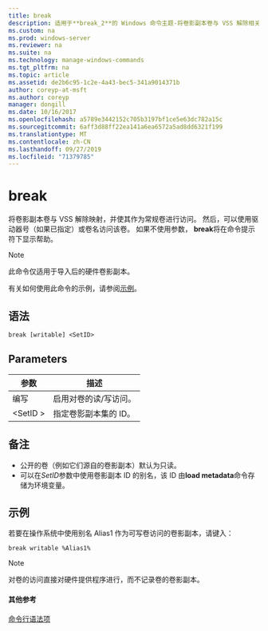 ```yaml
---
title: break
description: 适用于**break_2**的 Windows 命令主题-将卷影副本卷与 VSS 解除相关，并使其作为常规卷进行访问。
ms.custom: na
ms.prod: windows-server
ms.reviewer: na
ms.suite: na
ms.technology: manage-windows-commands
ms.tgt_pltfrm: na
ms.topic: article
ms.assetid: de2b6c95-1c2e-4a43-bec5-341a9014371b
author: coreyp-at-msft
ms.author: coreyp
manager: dongill
ms.date: 10/16/2017
ms.openlocfilehash: a5789e3442152c705b3197bf1ce5e63dc782a15c
ms.sourcegitcommit: 6aff3d88ff22ea141a6ea6572a5ad8dd6321f199
ms.translationtype: MT
ms.contentlocale: zh-CN
ms.lasthandoff: 09/27/2019
ms.locfileid: "71379785"
---
```

# <a name="break"></a>break



将卷影副本卷与 VSS 解除映射，并使其作为常规卷进行访问。 然后，可以使用驱动器号（如果已指定）或卷名访问该卷。 如果不使用参数， **break**将在命令提示符下显示帮助。

> [!NOTE]
> 此命令仅适用于导入后的硬件卷影副本。

有关如何使用此命令的示例，请参阅[示例](#BKMK_examples)。

## <a name="syntax"></a>语法

```
break [writable] <SetID>
```

## <a name="parameters"></a>Parameters

|参数|描述|
|---------|-----------|
|编写|启用对卷的读/写访问。|
|\<SetID >|指定卷影副本集的 ID。|

## <a name="remarks"></a>备注

-   公开的卷（例如它们源自的卷影副本）默认为只读。
-   可以在*SetID*参数中使用卷影副本 ID 的别名，该 ID 由**load metadata**命令存储为环境变量。

## <a name="BKMK_examples"></a>示例

若要在操作系统中使用别名 Alias1 作为可写卷访问的卷影副本，请键入：
```
break writable %Alias1%
```

> [!NOTE]
> 对卷的访问直接对硬件提供程序进行，而不记录卷的卷影副本。

#### <a name="additional-references"></a>其他参考

[命令行语法项](command-line-syntax-key.md)